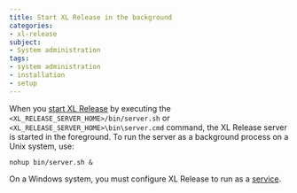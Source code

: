 ```yaml
---
title: Start XL Release in the background
categories:
- xl-release
subject:
- System administration
tags:
- system administration
- installation
- setup
---
```


When you [start XL Release](/xl-release/how-to/start-xl-release.html) by executing the `<XL_RELEASE_SERVER_HOME>/bin/server.sh` or `<XL_RELEASE_SERVER_HOME>\bin\server.cmd` command, the XL Release server is started in the foreground. To run the server as a background process on a Unix system, use:

    nohup bin/server.sh &

On a Windows system, you must configure XL Release to run as a [service](http://support.xebialabs.com/entries/20022143-install-deployit-as-a-windows-service).
